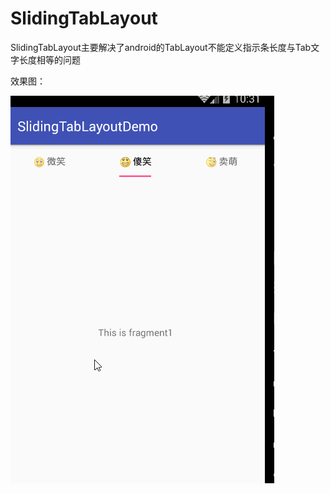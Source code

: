 # SlidingTabLayout

SlidingTabLayout主要解决了android的TabLayout不能定义指示条长度与Tab文字长度相等的问题

效果图：

![slidingtablayout.gif](https://raw.githubusercontent.com/cbfg5210/SlidingTabLayout/master/capture/slidingtablayout.gif)
